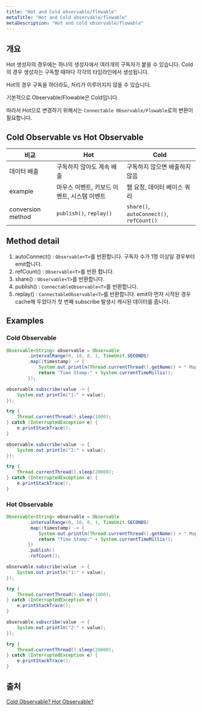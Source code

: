 ```yaml
---
title: "Hot and Cold observable/flowable"
metaTitle: "Hot and Cold observable/flowable"
metaDescription: "Hot and cold observable/flowable"
---
```


## 개요

Hot 생성자의 경우에는 하나의 생성자에서 여러개의 구독자가 붙을 수 있습니다.
Cold의 경우 생성자는 구독할 때마다 각각의 타임라인에서 생성됩니다.

Hot의 경우 구독을 하더라도, 처리가 이루어지지 않을 수 있습니다.

기본적으로 Observable/Flowable은 Cold입니다.

따라서 Hot으로 변경하기 위해서는 ```Connectable Observable/Flowable```로의 변환이 필요합니다.

## Cold Observable vs Hot Observable

|비교| Hot  | Cold |
|---|------|------|
|데이터 배출 | 구독하지 않아도 계속 배출| 구독하지 않으면 배출하지 않음|
|example| 마우스 이벤트, 키보드 이벤트, 시스템 이벤트|웹 요청, 데이터 베이스 쿼리|
|conversion method| ```publish()```, ```replay()``` | ```share()```, ```autoConnect()```, ```refCount()```|

## Method detail

1. autoConnect() : ```Observable<T>```를 반환합니다. 구독자 수가 1명 이상일 경우부터 emit합니다.
2. refCount() : ```Observable<T>```를 반환 합니다.
3. share() : ```Observable<T>```를 반환합니다.
4. publish() : ```ConnectableObservable<T>```를 반환합니다.
5. replay() : ```ConnectableObservable<T>```를 반환합니다. emit이 먼저 시작된 경우 cache해 두었다가 첫 번째 subscribe 발생시 캐시된 데이터를 줍니다.

## Examples

### Cold Observable

```java
Observable<String> observable = Observable
        .intervalRange(0, 10, 0, 1, TimeUnit.SECONDS)
        .map((timestamp) -> {
            System.out.println(Thread.currentThread().getName() + " Mapper");
            return "Time Stamp:" + System.currentTimeMillis();
        });

observable.subscribe(value -> {
    System.out.println("1:" + value);
});

try {
    Thread.currentThread().sleep(1000);
} catch (InterruptedException e) {
    e.printStackTrace();
}

observable.subscribe(value -> {
    System.out.println("2:" + value);
});

try {
    Thread.currentThread().sleep(20000);
} catch (InterruptedException e) {
    e.printStackTrace();
}
```

### Hot Observable

```java
Observable<String> observable = Observable
        .intervalRange(0, 10, 0, 1, TimeUnit.SECONDS)
        .map((timestamp) -> {
            System.out.println(Thread.currentThread().getName() + " Mapper");
            return "Time Stamp:" + System.currentTimeMillis();
        })
        .publish()
        .refCount();

observable.subscribe(value -> {
    System.out.println("1:" + value);
});

try {
    Thread.currentThread().sleep(1000);
} catch (InterruptedException e) {
    e.printStackTrace();
}

observable.subscribe(value -> {
    System.out.println("2:" + value);
});

try {
    Thread.currentThread().sleep(20000);
} catch (InterruptedException e) {
    e.printStackTrace();
}
```

## 출처

[Cold Observable? Hot Observable?](https://javaexpert.tistory.com/794)